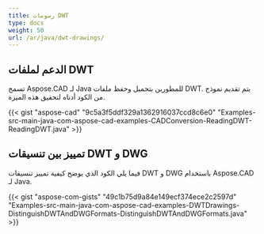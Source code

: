 ```yaml
---
title: رسومات DWT
type: docs
weight: 50
url: /ar/java/dwt-drawings/
---
```


## **الدعم لملفات DWT**
تسمح Aspose.CAD لـ Java للمطورين بتحميل وحفظ ملفات DWT. يتم تقديم نموذج من الكود أدناه لتحقيق هذه الميزة.

{{< gist "aspose-cad" "9c5a3f5ddf329a1362916037ccd8c6e0" "Examples-src-main-java-com-aspose-cad-examples-CADConversion-ReadingDWT-ReadingDWT.java" >}}
## **تمييز بين تنسيقات DWT و DWG**
فيما يلي الكود الذي يوضح كيفية تمييز تنسيقات DWT و DWG باستخدام Aspose.CAD لـ Java.

{{< gist "aspose-com-gists" "49c1b75d9a84e149ecf374ece2c2597d" "Examples-src-main-java-com-aspose-cad-examples-DWTDrawings-DistinguishDWTAndDWGFormats-DistinguishDWTAndDWGFormats.java" >}}
